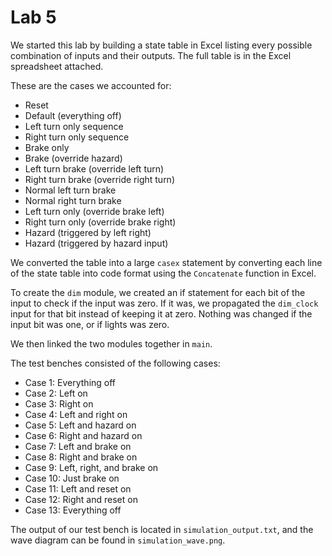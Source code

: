 # Lab 5

We started this lab by building a state table in Excel listing every possible combination of inputs and their outputs. The full table is in the Excel spreadsheet attached. 

These are the cases we accounted for:
* Reset
* Default (everything off)
* Left turn only sequence
* Right turn only sequence
* Brake only
* Brake (override hazard)
* Left turn brake (override left turn)
* Right turn brake (override right turn)
* Normal left turn brake
* Normal right turn brake
* Left turn only (override brake left)
* Right turn only (override brake right)
* Hazard (triggered by left right)
* Hazard (triggered by hazard input)

We converted the table into a large `casex` statement by converting each line of the state table into code format using the  `Concatenate` function in Excel.

To create the `dim` module, we created an if statement for each bit of the input to check if the input was zero. If it was, we propagated the `dim_clock` input for that bit instead of keeping it at zero. Nothing was changed if the input bit was one, or if lights was zero.

We then linked the two modules together in `main`. 

The test benches consisted of the following cases:
* Case 1: Everything off
* Case 2: Left on
* Case 3: Right on
* Case 4: Left and right on
* Case 5: Left and hazard on
* Case 6: Right and hazard on
* Case 7: Left and brake on
* Case 8: Right and brake on
* Case 9: Left, right, and brake on
* Case 10: Just brake on
* Case 11: Left and reset on
* Case 12: Right and reset on
* Case 13: Everything off

The output of our test bench is located in `simulation_output.txt`, and the wave diagram can be found in `simulation_wave.png`.